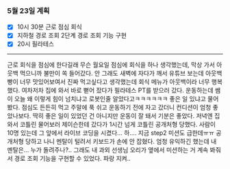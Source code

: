 ### 5월 23일 계획
- [x] 10시 30분 근로 점심 회식
- [x] 지하철 경로 조회 2단계 경로 조회 기능 구현
- [x] 20시 필라테스
---
근로 회식을 점심에 한다길래 무슨 월요일 점심에 회식을 하나 생각했는데, 막상 가서 아웃백 먹으니까 불만이 쏙 들어갔다.
안 그래도 새벽에 자다가 깨서 유튜브 보는데 아웃백 빵이 너무 맛있어보여서 진짜 먹고싶다고 생각했는데 회식 메뉴가 아웃백이라 너무 행복했다.
여차저차 집에 와서 바로 뻗어 잤다가 필라테스 PT를 받으러 갔다. 운동하는데 쌤이 오늘 왜 이렇게 힘이 넘치냐고 로봇인줄 알았다고ㅋㅋㅋㅋㅋㅋ 좋은 일 있냐고 물어봤다.
점심도 든든히 먹고 주말에 푹 쉬고 운동하기 전에 자고 갔더니 컨디션이 엄청 좋았나보다. 딱히 좋은 일이 있었던 건 아니지만 운동이 잘 돼서 기분은 좋았다.
저녁엔 집와서 코틀린 물어보러 제이슨한테 갔다가 1시간 넘게 코틀린 공개처형 당했다. 사람이 10명 있는데 그 앞에서 라이브 코딩을 시켰다... 하....
지금 step2 미션도 급한데ㅠㅠ 공개처형 당하고 나니 멘탈이 털려서 키보드가 손에 안 잡혔다. 엄청 유익하긴 했는데 내 멘탈은... 누가 돌려주나?..
그래도 내 과외 선생님 오리가 옆에서 미션하는 거 계속 봐줘서 경로 조회 기능을 구현할 수 있었다. 파랑 지켜..
